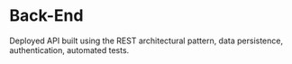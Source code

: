 # Back-End
Deployed API built using the REST architectural pattern, data persistence, authentication, automated tests.
